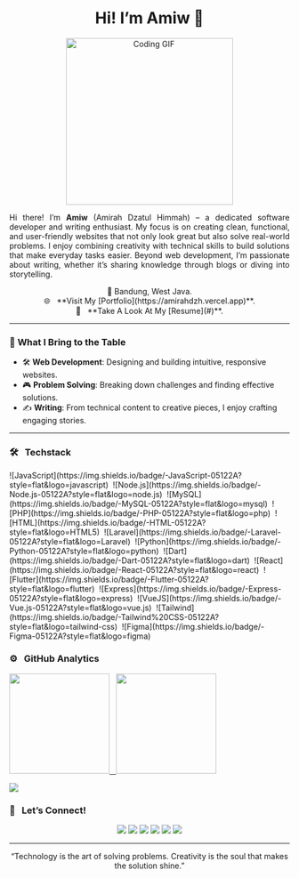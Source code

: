 <h1 align="center">Hi! I’m Amiw 🌟 </h1>

<p align="center">
  <img src="https://media.giphy.com/media/L8K62iTDkzGX6/giphy.gif" alt="Coding GIF" width="300" />
</p>

<p align="justify">
  Hi there! I’m <strong>Amiw</strong> (Amirah Dzatul Himmah) – a dedicated software developer and writing enthusiast. My focus is on creating clean, functional, and user-friendly websites that not only look great but also solve real-world problems. I enjoy combining creativity with technical skills to build solutions that make everyday tasks easier. Beyond web development, I’m passionate about writing, whether it’s sharing knowledge through blogs or diving into storytelling.
</p>

<p align="center">
  📍 Bandung, West Java. <br>
  🌐 &nbsp; **Visit My [Portfolio](https://amirahdzh.vercel.app)**. <br>
  📄 &nbsp; **Take A Look At My [Resume](#)**.
</p>

---

### 🔧 **What I Bring to the Table**
- 🛠 **Web Development**: Designing and building intuitive, responsive websites.
- 🎮 **Problem Solving**: Breaking down challenges and finding effective solutions.
- ✍️ **Writing**: From technical content to creative pieces, I enjoy crafting engaging stories.

---

### 🛠️ &nbsp; **Techstack**

<p align="left">
  ![JavaScript](https://img.shields.io/badge/-JavaScript-05122A?style=flat&logo=javascript)&nbsp;
  ![Node.js](https://img.shields.io/badge/-Node.js-05122A?style=flat&logo=node.js)&nbsp;
  ![MySQL](https://img.shields.io/badge/-MySQL-05122A?style=flat&logo=mysql)&nbsp;
  ![PHP](https://img.shields.io/badge/-PHP-05122A?style=flat&logo=php)&nbsp;
  ![HTML](https://img.shields.io/badge/-HTML-05122A?style=flat&logo=HTML5)&nbsp;
  ![Laravel](https://img.shields.io/badge/-Laravel-05122A?style=flat&logo=Laravel)&nbsp;
  ![Python](https://img.shields.io/badge/-Python-05122A?style=flat&logo=python)&nbsp;
  ![Dart](https://img.shields.io/badge/-Dart-05122A?style=flat&logo=dart)&nbsp;
  ![React](https://img.shields.io/badge/-React-05122A?style=flat&logo=react)&nbsp;
  ![Flutter](https://img.shields.io/badge/-Flutter-05122A?style=flat&logo=flutter)&nbsp;
  ![Express](https://img.shields.io/badge/-Express-05122A?style=flat&logo=express)&nbsp;
  ![VueJS](https://img.shields.io/badge/-Vue.js-05122A?style=flat&logo=vue.js)&nbsp;
  ![Tailwind](https://img.shields.io/badge/-Tailwind%20CSS-05122A?style=flat&logo=tailwind-css)&nbsp;
  ![Figma](https://img.shields.io/badge/-Figma-05122A?style=flat&logo=figma)&nbsp;
</p>

### ⚙️ &nbsp; **GitHub Analytics**

<p align="left">
  <a href="https://github.com/amirahdzh">
    <img height="180em" src="https://github-readme-stats-eight-theta.vercel.app/api?username=amirahdzh&show_icons=true&theme=algolia&include_all_commits=true&count_private=true"/>
    &nbsp;
    <img height="180em" src="https://github-readme-stats-eight-theta.vercel.app/api/top-langs/?username=amirahdzh&layout=compact&langs_count=8&theme=algolia"/>
  </a>
</p>

![](https://komarev.com/ghpvc/?username=amirahdzh)

### 🤝 &nbsp; **Let’s Connect!**

<p align="center">
  <a href="https://www.facebook.com/amiwdzh"><img src="https://img.shields.io/badge/Amiw%20Dzh-843AB5?style=for-the-badge&logo=facebook&logoColor=white"/></a>
  <a href="mailto:amirahdzh@gmail.com"><img src="https://img.shields.io/badge/amirahdzh@gmail.com-FD1D1D?style=for-the-badge&logo=gmail&logoColor=white"/></a>
  <a href="https://www.linkedin.com/in/amirahdzh/"><img src="https://img.shields.io/badge/-Amirahr%20Dzatul%20Himmah-0077B5?style=for-the-badge&logo=linkedin&logoColor=white"/></a>
  <a href="https://medium.com/@amiwdzh"><img src="https://img.shields.io/badge/@amiwdzh-203645?style=for-the-badge&logo=medium&logoColor=white"/></a>
  <a href="https://www.instagram.com/amiw.dzh/"><img src="https://img.shields.io/badge/@amiw.dzh-E2306C?style=for-the-badge&logo=instagram&logoColor=white"/></a>
  <a href="https://twitter.com/amiwdzh"><img src="https://img.shields.io/badge/@amiwdzh-1DA1F2?style=for-the-badge&logo=twitter&logoColor=white"/></a>
</p>

---

<p align="center">
  “Technology is the art of solving problems. Creativity is the soul that makes the solution shine.”  
</p>
